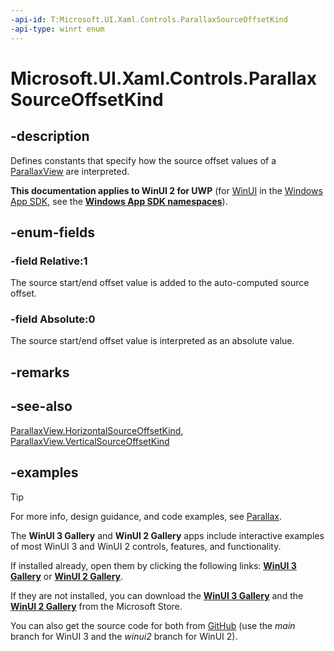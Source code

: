 ```yaml
---
-api-id: T:Microsoft.UI.Xaml.Controls.ParallaxSourceOffsetKind
-api-type: winrt enum
---
```

<!-- Enumeration syntax.
public enum ParallaxSourceOffsetKind : int 
-->

# Microsoft.UI.Xaml.Controls.ParallaxSourceOffsetKind

## -description

Defines constants that specify how the source offset values of a [ParallaxView](parallaxview.md) are interpreted.

**This documentation applies to WinUI 2 for UWP** (for [WinUI](/windows/apps/winui/winui3/) in the [Windows App SDK](/windows/apps/windows-app-sdk/), see the **[Windows App SDK namespaces](/windows/windows-app-sdk/api/winrt/)**).

## -enum-fields

### -field Relative:1

The source start/end offset value is added to the auto-computed source offset.

### -field Absolute:0

The source start/end offset value is interpreted as an absolute value.

## -remarks

## -see-also

[ParallaxView.HorizontalSourceOffsetKind](parallaxview_horizontalsourceoffsetkind.md), [ParallaxView.VerticalSourceOffsetKind](parallaxview_verticalsourceoffsetkind.md)

## -examples

> [!TIP]
> For more info, design guidance, and code examples, see [Parallax](/windows/apps/design/motion/parallax).
>
> The **WinUI 3 Gallery** and **WinUI 2 Gallery** apps include interactive examples of most WinUI 3 and WinUI 2 controls, features, and functionality.
>
> If installed already, open them by clicking the following links: [**WinUI 3 Gallery**](winui3gallery:/item/ParallaxView) or [**WinUI 2 Gallery**](winui2gallery:/item/ParallaxView).
>
> If they are not installed, you can download the [**WinUI 3 Gallery**](https://www.microsoft.com/store/productId/9P3JFPWWDZRC) and the [**WinUI 2 Gallery**](https://www.microsoft.com/store/productId/9MSVH128X2ZT) from the Microsoft Store.
>
> You can also get the source code for both from [GitHub](https://github.com/Microsoft/WinUI-Gallery) (use the *main* branch for WinUI 3 and the *winui2* branch for WinUI 2).
